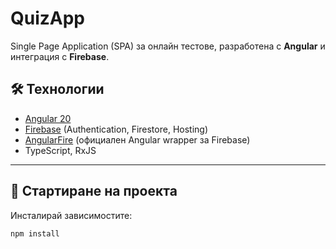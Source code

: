 # QuizApp

Single Page Application (SPA) за онлайн тестове, разработена с **Angular** и интеграция с **Firebase**.

## 🛠️ Технологии

- [Angular 20](https://angular.dev/)
- [Firebase](https://firebase.google.com/) (Authentication, Firestore, Hosting)
- [AngularFire](https://github.com/angular/angularfire) (официален Angular wrapper за Firebase)
- TypeScript, RxJS

---

## 🚀 Стартиране на проекта

Инсталирай зависимостите:

```bash
npm install